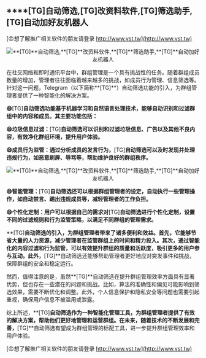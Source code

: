 ## ****[TG]**自动筛选,**[TG]**改资料软件,**[TG]**筛选助手,**[TG]**自动加好友机器人**

[😍想了解推广相关软件的朋友请登录 http://www.vst.tw](http://www.vst.tw)

 <center><img src="https://vst.tw/MP4/tuiguang/png/6.png" alt="**[TG]**自动筛选,**[TG]**改资料软件,**[TG]**筛选助手,**[TG]**自动加好友机器人"></center>

在社交网络和即时通讯平台中，群组管理是一个具有挑战性的任务。随着群组成员数量的增加，管理者往往面临着越来越多的挑战，如成员行为管理、信息筛选等。针对这一问题，Telegram（以下简称**[TG]**）自动筛选功能的引入，为群组管理者提供了一种智能化的解决方案。

**😄**[TG]**自动筛选功能基于机器学习和自然语言处理技术，能够自动识别和过滤群组中的内容和成员。其主要功能包括：**

**😄垃圾信息过滤：**[TG]**自动筛选可以识别和过滤垃圾信息、广告以及其他不良内容，有效净化群组环境，提升用户体验。**

**😄成员行为监管：通过分析成员的发言行为，**[TG]**自动筛选可以及时发现并处理违规行为，如恶意刷屏、辱骂等，帮助维护良好的群组秩序。**

 <center><img src="https://vst.tw/MP4/tuiguang/png/8.png" alt="**[TG]**自动筛选,**[TG]**改资料软件,**[TG]**筛选助手,**[TG]**自动加好友机器人"></center>

**😄智能管理：**[TG]**自动筛选还可以根据群组管理者的设定，自动执行一些管理操作，如自动禁言、踢出违规成员等，减轻管理者的工作负担。**

**😄个性化定制：用户可以根据自己的需求对**[TG]**自动筛选进行个性化定制，设置不同的过滤规则和行为监管策略，以满足不同群组的管理需求。**

**[TG]**自动筛选的引入，为群组管理者带来了诸多便利和效益。首先，它能够节省大量的人力资源，减少管理者在监管群组上的时间和精力投入。其次，通过智能化的内容过滤和行为监管，可以有效提升群组的质量和活跃度，吸引更多的用户参与互动。此外，**[TG]**自动筛选还能够帮助管理者更好地应对突发事件和挑战，保障群组的安全和稳定运行。

然而，值得注意的是，虽然**[TG]**自动筛选在提升群组管理效率方面具有显著优势，但也存在一些潜在的问题和挑战。比如，算法的准确性和偏见可能影响到筛选效果，需要不断优化和调整。此外，个人信息保护和隐私安全等问题也需要引起重视，确保用户信息不被滥用或泄露。

综上所述，**[TG]**自动筛选作为一种智能化管理工具，为群组管理者提供了有效的解决方案，帮助他们更好地管理和运营群组。在未来，随着技术的不断发展和完善，**[TG]**自动筛选有望成为群组管理的标配工具，进一步提升群组管理效率和用户体验。

[😍想了解推广相关软件的朋友请登录 http://www.vst.tw](http://www.vst.tw)



